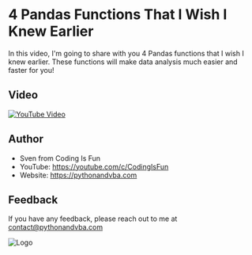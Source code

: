 
# 4 Pandas Functions That I Wish I Knew Earlier

In this video, I'm going to share with you 4 Pandas functions that I wish I knew earlier. These functions will make data analysis much easier and faster for you!


## Video

[![YouTube Video](https://img.youtube.com/vi/EvvmOVyQaVY/0.jpg)](https://youtu.be/EvvmOVyQaVY)


## Author

- Sven from Coding Is Fun
- YouTube: https://youtube.com/c/CodingIsFun
- Website: https://pythonandvba.com



## Feedback

If you have any feedback, please reach out to me at contact@pythonandvba.com


![Logo](https://content.screencast.com/users/jubbel3/folders/Snagit/media/c42ea34b-4057-4754-96b0-e8e05c866afb/08.18.2021-19.56.png)

